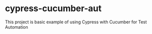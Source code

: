 # cypress-cucumber-aut
This project is basic example of using Cypress with Cucumber for Test Automation
